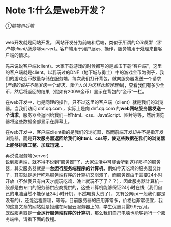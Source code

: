 # Note 1:什么是web开发？

###### ①前端和后端
web开发就是网站开发。 网站开发分为前端和后端，类似于所谓的*C/S模型（客户端client/服务端server)*。客户端用于用户展示、操作，服务端用于处理来自客户端的请求。

先来说说客户端(client)。大家下载游戏的时候都写的是点击下载“客户端”，这里的客户端就是client。以我玩过的DNF（地下城与勇士）中的游戏金币为例子，我们的游戏金币数量存储在服务端，每次我们打开背包，就向服务器发送一个请求(*严谨的说并不是发送一个请求，我个人认为这样比较好理解*)，查看我们有多少金币，然后将返回的结果（假如有200W金币）显示在背包的“金币”一栏。

在web开发中，也是同理的操作，只不过这里的客户端（client）就是我们的浏览器。当我们访问 dnf.qq.com ，实际上是向 dnf.qq.com 的**web网站服务器发送一个请求**，服务器会返回给我们一堆html、css、JavaScript、图片等等，然后浏览器将这些数据全部显示在屏幕上。

在web开发中，客户端client指的是我们的浏览器，然而前端开发却并不是指开发浏览器，而是**开发服务器返回给我们的html、css等，使这些数据在我们的浏览器上能够排版工整、加载迅速...**

再说说服务端(server)<br/>
说到服务端，就不得不说到“服务器”了，大家生活中可能会听到这样那样的服务器，其实服务器就是**一台运行服务端程序的计算机**，例如今天吃鸡的服务器又炸了，其实就是运行吃鸡服务端程序的计算机又崩溃了，而服务器由于需要24小时开放（不然我只有白天才能玩吃鸡，晚上就玩不了了？？），因此服务器计算机一般都是由专门的服务器供应商提供的，这些计算机能够保证24小时在线（我们自己的电脑当然不能保证24小时开机，不然电费太贵了），又有公网ip(一般我们都是没有的)，还能远程管理，等等。目前服务器的应用非常多，价格也非常便宜，我的这篇文章的网站就是搭建在阿里云服务器上的，学生优惠只需9.9元/月。<br/>
既然服务器是**一台运行服务端程序的计算机**，那么我们自己电脑也能够运行一个服务端咯，请看下面的教程。





